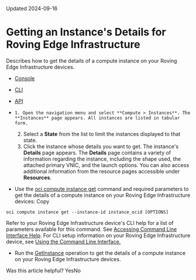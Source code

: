 Updated 2024-09-16
# Getting an Instance's Details for Roving Edge Infrastructure
Describes how to get the details of a compute instance on your Roving Edge Infrastructure devices.
  * [Console](https://docs.oracle.com/en-us/iaas/Content/Rover/Compute/Instance/get_instance.htm)
  * [CLI](https://docs.oracle.com/en-us/iaas/Content/Rover/Compute/Instance/get_instance.htm)
  * [API](https://docs.oracle.com/en-us/iaas/Content/Rover/Compute/Instance/get_instance.htm)


  *     1. Open the navigation menu and select **Compute > Instances**. The **Instances** page appears. All instances are listed in tabular form.
    2. Select a **State** from the list to limit the instances displayed to that state.
    3. Click the instance whose details you want to get. The instance's **Details** page appears.
The **Details** page contains a variety of information regarding the instance, including the shape used, the attached primary VNIC, and the launch options. You can also access additional information from the resource pages accessible under **Resources**.
  * Use the [oci compute instance get](https://docs.oracle.com/iaas/tools/oci-cli/latest/oci_cli_docs/cmdref/compute/instance/get.html) command and required parameters to get the details of a compute instance on your Roving Edge Infrastructure devices:
Copy
```
oci compute instance get --instance-id instance_ocid [OPTIONS]
```

Refer to your Roving Edge Infrastructure device's CLI help for a list of parameters available for this command. See [Accessing Command Line Interface Help](https://docs.oracle.com/en-us/iaas/Content/Rover/Access/cli_install.htm#CLIAccessHelp).
For CLI setup information on your Roving Edge Infrastructure device, see [Using the Command Line Interface.](https://docs.oracle.com/en-us/iaas/Content/Rover/Access/cli_install.htm#CLI "Describes how to use the Command Line Interface to access a a Roving Edge Infrastructure device.")
  * Run the [GetInstance](https://docs.oracle.com/iaas/api/#/en/iaas/latest/Instance/GetInstance) operation to get the details of a compute instance on your Roving Edge Infrastructure devices.


Was this article helpful?
YesNo

